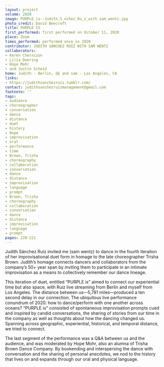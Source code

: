 ```yaml
---
layout: project
volume: 2020
image: PURPLE_is--Judith_S_nchez_Ru_z_with_sam_wentz.jpg
photo_credit: David Beecroft
title: PURPLE IS
first_performed: first performed on October 11, 2020
place: Zoom
times_performed: performed once in 2020
contributor: JUDITH SÁNCHEZ RUÍZ WITH SAM WENTZ
collaborators:
- Keren Chernizon
- Lilia Deering
- Hope Mohr
- and Justin Scheid
home: Judith - Berlin, GE and sam - Los Angeles, CA
links:
- https://judithsanchezruiz.tumblr.com/
contact: judithsanchezruizmanagement@gmail.com
footnote: ''
tags:
- audience
- choreographer
- conversation
- dance
- distance
- duet
- history
- Hope
- improvisation
- oral
- performance
- time
- Brown, Trisha
- choreography
- collaboration
- conversation
- dance
- distance
- improvisation
- language
- prompt
- Brown, Trisha
- choreography
- collaboration
- conversation
- dance
- distance
- improvisation
- language
- prompt
pages: 220-221
---
```


Judith Sánchez Ruíz invited me (sam wentz) to dance in the fourth iteration of her improvisational duet form in homage to the late choreographer Trisha Brown. Judith’s homage connects dancers and collaborators from the company’s 50+ year span by inviting them to participate in an intimate improvisation as a means to collectively remember our dance lineage. 

This iteration of duet, entitled “PURPLE is” aimed to connect our experiential time but also space, with Ruíz live streaming from Berlin and myself from Los Angeles. The distance between us—5,781 miles—produced a ten second delay in our connection. The ubiquitous live performance conundrum of 2020: how to dance/perform with one another across oceans? “PURPLE is" consisted of spontaneous improvisation prompts cued and inspired by candid conversations, the sharing of stories from our time in the company as well as thoughts about how the dancing changed us. Spanning across geographic, experiential, historical, and temporal distance, we tried to connect.

The last segment of the performance was a Q&amp;A between us and the audience, and was moderated by Hope Mohr, also an alumna of Trisha Brown Dance Company. By bookending and interspersing the dance with conversation and the sharing of personal anecdotes, we nod to the history that lives on and expands through our oral and physical language.
